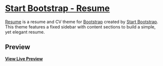 # [Start Bootstrap - Resume](https://startbootstrap.com/template-overviews/resume/)

[Resume](https://startbootstrap.com/template-overviews/resume/) is a resume and CV theme for [Bootstrap](http://getbootstrap.com/) created by [Start Bootstrap](http://startbootstrap.com/). This theme features a fixed sidebar with content sections to build a simple, yet elegant resume.

## Preview

<!-- [![Resume Preview](https://startbootstrap.com/assets/img/screenshots/themes/resume.png)](https://blackrockdigital.github.io/startbootstrap-resume/) -->

**[View Live Preview](http://htmlpreview.github.io/?https://github.com/wayne54515/wayne54515.github.io/blob/master/index.html)**
